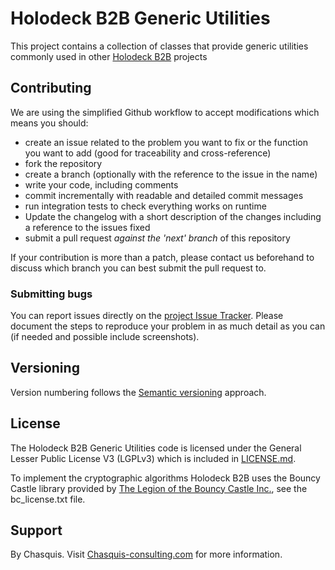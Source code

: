 # Holodeck B2B Generic Utilities
This project contains a collection of classes that provide generic utilities commonly used in other [Holodeck B2B](https://github.com/holodeck-b2b/) projects


## Contributing
We are using the simplified Github workflow to accept modifications which means you should:
* create an issue related to the problem you want to fix or the function you want to add (good for traceability and cross-reference)
* fork the repository
* create a branch (optionally with the reference to the issue in the name)
* write your code, including comments 
* commit incrementally with readable and detailed commit messages
* run integration tests to check everything works on runtime
* Update the changelog with a short description of the changes including a reference to the issues fixed
* submit a pull request *against the 'next' branch* of this repository

If your contribution is more than a patch, please contact us beforehand to discuss which branch you can best submit the pull request to.

### Submitting bugs
You can report issues directly on the [project Issue Tracker](https://github.com/holodeck-b2b/commons/issues).
Please document the steps to reproduce your problem in as much detail as you can (if needed and possible include screenshots).

## Versioning
Version numbering follows the [Semantic versioning](http://semver.org/) approach.

## License
The Holodeck B2B Generic Utilities code is licensed under the General Lesser Public License V3 (LGPLv3) which is included in [LICENSE.md](LICENSE.md).

To implement the cryptographic algorithms Holodeck B2B uses the Bouncy Castle library provided by [The Legion of the Bouncy Castle Inc.](http://www.bouncycastle.org), see the bc_license.txt file.

## Support
By Chasquis. Visit [Chasquis-consulting.com](http://chasquis-consulting.com/holodeck-b2b-support/) for more information.
